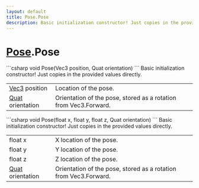 ```yaml
---
layout: default
title: Pose.Pose
description: Basic initialization constructor! Just copies in the provided values directly.
---
```

# [Pose]({{site.url}}/Pages/Reference/Pose.html).Pose

<div class='signature' markdown='1'>
```csharp
void Pose(Vec3 position, Quat orientation)
```
Basic initialization constructor! Just copies in the provided values directly.
</div>

|  |  |
|--|--|
|[Vec3]({{site.url}}/Pages/Reference/Vec3.html) position|Location of the pose.|
|[Quat]({{site.url}}/Pages/Reference/Quat.html) orientation|Orientation of the pose, stored as a rotation from Vec3.Forward.|

<div class='signature' markdown='1'>
```csharp
void Pose(float x, float y, float z, Quat orientation)
```
Basic initialization constructor! Just copies in the provided values directly.
</div>

|  |  |
|--|--|
|float x|X location of the pose.|
|float y|Y location of the pose.|
|float z|Z location of the pose.|
|[Quat]({{site.url}}/Pages/Reference/Quat.html) orientation|Orientation of the pose, stored as a rotation from Vec3.Forward.|




